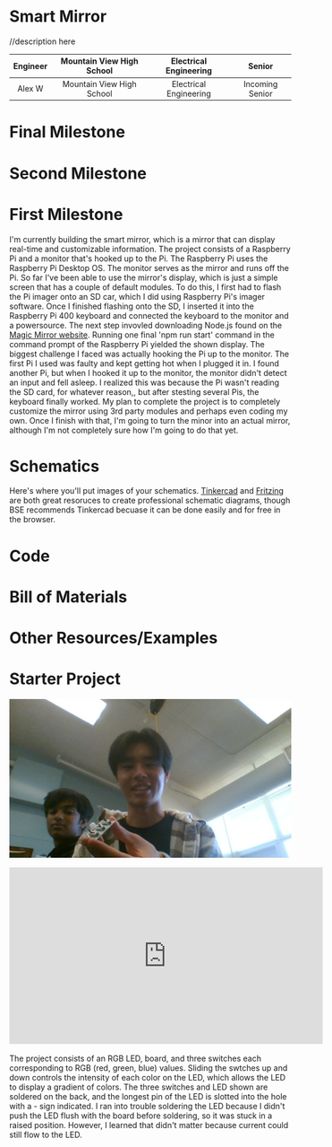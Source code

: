 # Smart Mirror
//description here

| **Engineer** | **Mountain View High School** | **Electrical Engineering** | **Senior** |
|:--:|:--:|:--:|:--:|
| Alex W | Mountain View High School | Electrical Engineering | Incoming Senior


  
# Final Milestone
# Second Milestone
# First Milestone

I'm currently building the smart mirror, which is a mirror that can display real-time and customizable information. The project consists of a Raspberry Pi and a monitor that's hooked up to the Pi. The Raspberry Pi uses the Raspberry Pi Desktop OS. The monitor serves as the mirror and runs off the Pi. So far I've been able to use the mirror's display, which is just a simple screen that has a couple of default modules. To do this, I first had to flash the Pi imager onto an SD car, which I did using Raspberry Pi's imager software. Once I finished flashing onto the SD, I inserted it into the Raspberry Pi 400 keyboard and connected the keyboard to the monitor and a powersource. The next step invovled downloading Node.js found on the [Magic Mirror website](docs.magicmirror.builders). Running one final 'npm run start' command in the command prompt of the Raspberry Pi yielded the shown display. The biggest challenge I faced was actually hooking the Pi up to the monitor. The first Pi I used was faulty and kept getting hot when I plugged it in. I found another Pi, but when I hooked it up to the monitor, the monitor didn't detect an input and fell asleep. I realized this was because the Pi wasn't reading the SD card, for whatever reason,, but after stesting several Pis, the keyboard finally worked. My plan to complete the project is to completely customize the mirror using 3rd party modules and perhaps even coding my own. Once I finish with that, I'm going to turn the minor into an actual mirror, although I'm not completely sure how I'm going to do that yet. 

# Schematics 
Here's where you'll put images of your schematics. [Tinkercad](https://www.tinkercad.com/blog/official-guide-to-tinkercad-circuits) and [Fritzing](https://fritzing.org/learning/) are both great resoruces to create professional schematic diagrams, though BSE recommends Tinkercad becuase it can be done easily and for free in the browser. 

# Code

# Bill of Materials

# Other Resources/Examples

# Starter Project
![Headstone Image](rgbproject.jpg)

<iframe width="560" height="315" src="https://www.youtube.com/embed/XVKCBS4upeY" title="YouTube video player" frameborder="0" allow="accelerometer; autoplay; clipboard-write; encrypted-media; gyroscope; picture-in-picture; web-share" allowfullscreen></iframe>

The project consists of an RGB LED, board, and three switches each corresponding to RGB (red, green, blue) values. Sliding the swtches up and down controls the intensity of each color on the LED, which allows the LED to display a gradient of colors. The three switches and LED shown are soldered on the back, and the longest pin of the LED is slotted into the hole with a - sign indicated. I ran into trouble soldering the LED because I didn't push the LED flush with the board before soldering, so it was stuck in a raised position. However, I learned that didn't matter because current could still flow to the LED.
